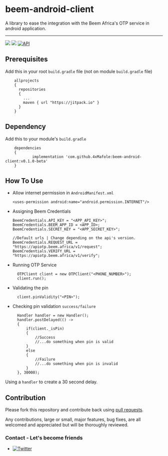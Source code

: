 # beem-android-client
A library to ease the integration with the Beem Africa's OTP service in android application.
_________________________
[![](https://jitpack.io/v/4xMafole/beem-android-client.svg)](https://jitpack.io/#4xMafole/beem-android-client) [![](https://img.shields.io/badge/platform-android-orang)](https://img.shields.io/badge/platform-android-orange) [![API](https://img.shields.io/badge/API-21%2B-brightgreen.svg?style=flat)](https://android-arsenal.com/api?level=21)

## Prerequisites
Add this in your root ```build.gradle``` file (not on module ```build.gradle``` file)

        allprojects 
        {
          repositories 
          {
            ...
            maven { url "https://jitpack.io" }
          }
        }

## Dependency
Add this to your module's ```build.gradle```

        dependencies 
        {
                implementation 'com.github.4xMafole:beem-android-client:v0.1.0-beta'
        }
  
  ## How To Use
  
  - Allow internet permission in ```AndroidManifest.xml```
  
        <uses-permission android:name="android.permission.INTERNET"/>
 
  - Assigning Beem Credentials

        BeemCredentials.API_KEY = "<APP_API_KEY>";
        BeemCredentials.BEEM_APP_ID = <APP_ID>;
        BeemCredentials.SECRET_KEY = "<APP_SECRET_KEY>";

        //Default urls | Change depending on the api's version.
        BeemCredentials.REQUEST_URL = "https://apiotp.beem.africa/v1/request";
        BeemCredentials.VERIFY_URL = "https://apiotp.beem.africa/v1/verify";

- Running OTP Service

        OTPClient client = new OTPClient("<PHONE_NUMBER>");
        client.run();
        
- Validating the pin

        client.pinValidity("<PIN>");
     
- Checking pin validation ```success/failure```

        Handler handler = new Handler();
        handler.postDelayed(() ->
        {
            if(client._isPin)
            {
                //Success
                //...do something when pin is valid
            }
            else
            {
                //Failure
                //...do something when pin is invalid
            }
        }, 30000);
        
Using a ```handler``` to create a 30 second delay.

## Contribution
Please fork this repository and contribute back using [pull requests](https://github.com/4xMafole/beem-android-client/pulls).

Any contributions, large or small, major features, bug fixes, are all welcomed and appreciated but will be thoroughly reviewed.

### Contact - Let's become friends
- [![Twitter](https://img.shields.io/twitter/url?label=Twitter%20%404xMafole&style=social&url=https%3A%2F%2Ftwitter.com%2F4xmafole)](https://twitter.com/intent/tweet?text=Wow:&url=https%3A%2F%2Ftwitter.com%2F4xmafole)


